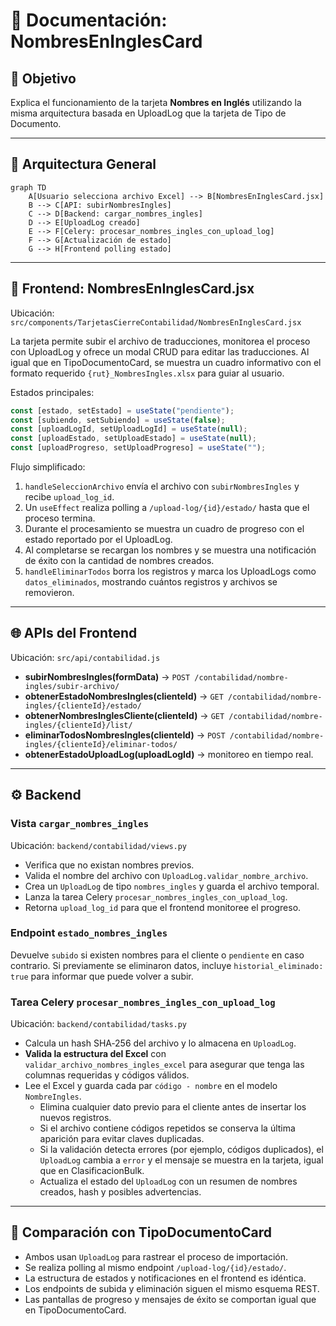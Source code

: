 # 📄 Documentación: NombresEnInglesCard

## 🎯 Objetivo
Explica el funcionamiento de la tarjeta **Nombres en Inglés** utilizando la misma arquitectura basada en UploadLog que la tarjeta de Tipo de Documento.

---

## 📐 Arquitectura General
```mermaid
graph TD
    A[Usuario selecciona archivo Excel] --> B[NombresEnInglesCard.jsx]
    B --> C[API: subirNombresIngles]
    C --> D[Backend: cargar_nombres_ingles]
    D --> E[UploadLog creado]
    E --> F[Celery: procesar_nombres_ingles_con_upload_log]
    F --> G[Actualización de estado]
    G --> H[Frontend polling estado]
```

---

## 🎨 Frontend: NombresEnInglesCard.jsx
Ubicación: `src/components/TarjetasCierreContabilidad/NombresEnInglesCard.jsx`

La tarjeta permite subir el archivo de traducciones, monitorea el proceso con UploadLog y ofrece un modal CRUD para editar las traducciones. Al igual que en TipoDocumentoCard, se muestra un cuadro informativo con el formato requerido `{rut}_NombresIngles.xlsx` para guiar al usuario.

Estados principales:
```javascript
const [estado, setEstado] = useState("pendiente");
const [subiendo, setSubiendo] = useState(false);
const [uploadLogId, setUploadLogId] = useState(null);
const [uploadEstado, setUploadEstado] = useState(null);
const [uploadProgreso, setUploadProgreso] = useState("");
```

Flujo simplificado:
1. `handleSeleccionArchivo` envía el archivo con `subirNombresIngles` y recibe `upload_log_id`.
2. Un `useEffect` realiza polling a `/upload-log/{id}/estado/` hasta que el proceso termina.
3. Durante el procesamiento se muestra un cuadro de progreso con el estado reportado por el UploadLog.
4. Al completarse se recargan los nombres y se muestra una notificación de éxito con la cantidad de nombres creados.
5. `handleEliminarTodos` borra los registros y marca los UploadLogs como `datos_eliminados`, mostrando cuántos registros y archivos se removieron.

---

## 🌐 APIs del Frontend
Ubicación: `src/api/contabilidad.js`

- **subirNombresIngles(formData)** → `POST /contabilidad/nombre-ingles/subir-archivo/`
- **obtenerEstadoNombresIngles(clienteId)** → `GET /contabilidad/nombre-ingles/{clienteId}/estado/`
- **obtenerNombresInglesCliente(clienteId)** → `GET /contabilidad/nombre-ingles/{clienteId}/list/`
- **eliminarTodosNombresIngles(clienteId)** → `POST /contabilidad/nombre-ingles/{clienteId}/eliminar-todos/`
- **obtenerEstadoUploadLog(uploadLogId)** → monitoreo en tiempo real.

---

## ⚙️ Backend
### Vista `cargar_nombres_ingles`
Ubicación: `backend/contabilidad/views.py`
- Verifica que no existan nombres previos.
- Valida el nombre del archivo con `UploadLog.validar_nombre_archivo`.
- Crea un `UploadLog` de tipo `nombres_ingles` y guarda el archivo temporal.
- Lanza la tarea Celery `procesar_nombres_ingles_con_upload_log`.
- Retorna `upload_log_id` para que el frontend monitoree el progreso.

### Endpoint `estado_nombres_ingles`
Devuelve `subido` si existen nombres para el cliente o `pendiente` en caso contrario.
Si previamente se eliminaron datos, incluye `historial_eliminado: true` para informar que puede volver a subir.

### Tarea Celery `procesar_nombres_ingles_con_upload_log`
Ubicación: `backend/contabilidad/tasks.py`
- Calcula un hash SHA‑256 del archivo y lo almacena en `UploadLog`.
- **Valida la estructura del Excel** con `validar_archivo_nombres_ingles_excel` para asegurar que tenga las columnas requeridas y códigos válidos.
- Lee el Excel y guarda cada par `código - nombre` en el modelo `NombreIngles`.
  - Elimina cualquier dato previo para el cliente antes de insertar los nuevos registros.
  - Si el archivo contiene códigos repetidos se conserva la última aparición para evitar claves duplicadas.
  - Si la validación detecta errores (por ejemplo, códigos duplicados), el `UploadLog` cambia a `error` y el mensaje se muestra en la tarjeta, igual que en ClasificacionBulk.
  - Actualiza el estado del `UploadLog` con un resumen de nombres creados, hash y posibles advertencias.

---

## 📝 Comparación con TipoDocumentoCard
- Ambos usan `UploadLog` para rastrear el proceso de importación.
- Se realiza polling al mismo endpoint `/upload-log/{id}/estado/`.
- La estructura de estados y notificaciones en el frontend es idéntica.
- Los endpoints de subida y eliminación siguen el mismo esquema REST.
- Las pantallas de progreso y mensajes de éxito se comportan igual que en TipoDocumentoCard.


